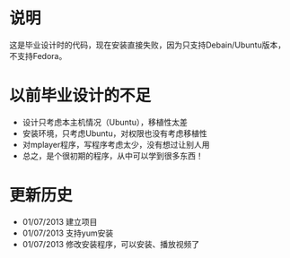说明
======

这是毕业设计时的代码，现在安装直接失败，因为只支持Debain/Ubuntu版本，不支持Fedora。

以前毕业设计的不足
==================

* 设计只考虑本主机情况（Ubuntu），移植性太差
* 安装环境，只考虑Ubuntu，对权限也没有考虑移植性
* 对mplayer程序，写程序考虑太少，没有想过让别人用
* 总之，是个很初期的程序，从中可以学到很多东西！

更新历史
=========

* 01/07/2013 建立项目
* 01/07/2013 支持yum安装   
* 01/07/2013 修改安装程序，可以安装、播放视频了

